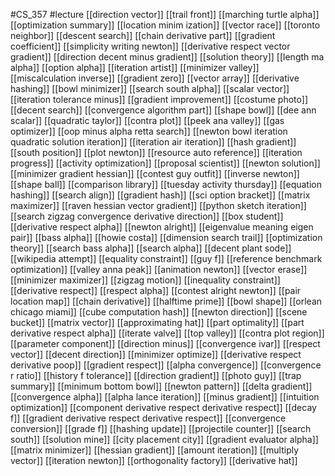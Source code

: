 #CS_357
#lecture
[[direction vector]]
[[trail front]]
[[marching turtle alpha]]
[[optimization summary]]
[[location minim ization]]
[[vector race]]
[[toronto neighbor]]
[[descent search]]
[[chain derivative part]]
[[gradient coefficient]]
[[simplicity writing newton]]
[[derivative respect vector gradient]]
[[direction decent minus gradient]]
[[solution theory]]
[[length ma alpha]]
[[option alpha]]
[[iteration artist]]
[[minimizer valley]]
[[miscalculation inverse]]
[[gradient zero]]
[[vector array]]
[[derivative hashing]]
[[bowl minimizer]]
[[search south alpha]]
[[scalar vector]]
[[iteration tolerance minus]]
[[gradient improvement]]
[[costume photo]]
[[decent search]]
[[convergence algorithm part]]
[[shape bowl]]
[[dee ann scalar]]
[[quadratic taylor]]
[[contra plot]]
[[peek ana valley]]
[[gas optimizer]]
[[oop minus alpha retta search]]
[[newton bowl iteration quadratic solution iteration]]
[[iteration air iteration]]
[[hash gradient]]
[[south position]]
[[plot newton]]
[[resource auto reference]]
[[iteration progress]]
[[activity optimization]]
[[proposal scientist]]
[[newton solution]]
[[minimizer gradient hessian]]
[[contest guy outfit]]
[[inverse newton]]
[[shape ball]]
[[comparison library]]
[[tuesday activity thursday]]
[[equation hashing]]
[[search align]]
[[gradient hash]]
[[sci option bracket]]
[[matrix maximizer]]
[[raven hessian vector gradient]]
[[python sketch iteration]]
[[search zigzag convergence derivative direction]]
[[box student]]
[[derivative respect alpha]]
[[newton alright]]
[[eigenvalue meaning eigen pair]]
[[bass alpha]]
[[howie costa]]
[[dimension search trail]]
[[optimization theory]]
[[search bass alpha]]
[[search alpha]]
[[decent plant sode]]
[[wikipedia attempt]]
[[equality constraint]]
[[guy f]]
[[reference benchmark optimization]]
[[valley anna peak]]
[[animation newton]]
[[vector erase]]
[[minimizer maximizer]]
[[zigzag motion]]
[[inequality constraint]]
[[derivative respect]]
[[respect alpha]]
[[contest alright newton]]
[[pair location map]]
[[chain derivative]]
[[halftime prime]]
[[bowl shape]]
[[orlean chicago miami]]
[[cube computation hash]]
[[newton direction]]
[[scene bucket]]
[[matrix vector]]
[[approximating hat]]
[[part optimality]]
[[part derivative respect alpha]]
[[iterate valve]]
[[top valley]]
[[contra plot region]]
[[parameter component]]
[[direction minus]]
[[convergence ivar]]
[[respect vector]]
[[decent direction]]
[[minimizer optimize]]
[[derivative respect derivative poop]]
[[gradient respect]]
[[alpha convergence]]
[[convergence r ratio]]
[[history f tolerance]]
[[direction gradient]]
[[photo guy]]
[[trap summary]]
[[minimum bottom bowl]]
[[newton pattern]]
[[delta gradient]]
[[convergence alpha]]
[[alpha lance iteration]]
[[minus gradient]]
[[intuition optimization]]
[[component derivative respect derivative respect]]
[[decay f]]
[[gradient derivative respect derivative respect]]
[[convergence conversion]]
[[grade f]]
[[hashing update]]
[[projectile counter]]
[[search south]]
[[solution mine]]
[[city placement city]]
[[gradient evaluator alpha]]
[[matrix minimizer]]
[[hessian gradient]]
[[amount iteration]]
[[multiply vector]]
[[iteration newton]]
[[orthogonality factory]]
[[derivative hat]]
